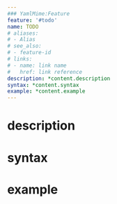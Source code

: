 ```yaml
---
### YamlMime:Feature
feature: '#todo'
name: TODO
# aliases:
# - Alias
# see_also:
# - feature-id
# links:
# - name: link name
#   href: link reference
description: *content.description
syntax: *content.syntax
example: *content.example
---
```

# description

# syntax

# example
